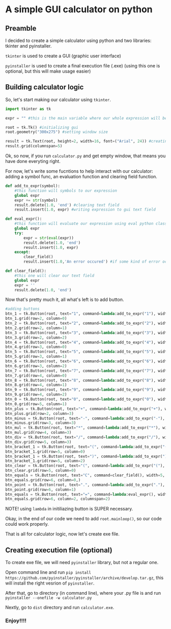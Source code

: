# A simple GUI calculator on python

## Preamble 
I decided to create a simple calculator using python and two libraries: tkinter and pyinstaller. 

`tkinter` is used to create a GUI (graphic user interface)

`pyinstaller` is used to create a final execution file (.exe) (using this one is optional, but this will make usage easier)

## Building calculator logic

So, let's start making our calculator using `tkinter`.

```Python 
import tkinter as tk

expr = "" #this is the main variable where our whole expression will be stored

root = tk.Tk() #initializing gui
root.geometry("300x275") #setting window size

result = tk.Text(root, height=2, width=16, font=("Arial", 24)) #creating text field in gui
result.grid(columnspan=5)

```
Ok, so now, if you run `calculator.py` and get empty window, that means you have done everyting right.

For now, let's write some fucntions to help interact with our calculator: adding a symbol func, an evaluation function and clearing field function.
```Python
def add_to_expr(symbol):
    #this function will symbols to our expression
    global expr
    expr += str(symbol)
    result.delete(1.0, 'end') #clearing text field
    result.insert(1.0, expr) #writing expression to gui text field

def eval_expr():
    #this function will evaluate our expression using eval python class
    global expr
    try:
        expr = str(eval(expr))
        result.delete(1.0, 'end')
        result.insert(1.0, expr)
    except:
        clear_field()
        result.insert(1.0,'An error occured') #if some kind of error occures(eg division by 0)

def clear_field():
    #this one will clear our text field
    global expr
    expr = ''
    result.delete(1.0, 'end')
 ```
 Now that's pretty much it, all what's left is to add button.
 
 ```Python
 #adding buttons
btn_1 = tk.Button(root, text="1", command=lambda:add_to_expr("1"), width=5, font=("Arial",24))
btn_1.grid(row=2, column=0)
btn_2 = tk.Button(root, text="2", command=lambda:add_to_expr("2"), width=5, font=("Arial",24))
btn_2.grid(row=2, column=1)
btn_3 = tk.Button(root, text="3", command=lambda:add_to_expr("3"), width=5, font=("Arial",24))
btn_3.grid(row=2, column=2)
btn_4 = tk.Button(root, text="4", command=lambda:add_to_expr("4"), width=5, font=("Arial",24))
btn_4.grid(row=3, column=0)
btn_5 = tk.Button(root, text="5", command=lambda:add_to_expr("5"), width=5, font=("Arial",24))
btn_5.grid(row=3, column=1)
btn_6 = tk.Button(root, text="6", command=lambda:add_to_expr("6"), width=5, font=("Arial",24))
btn_6.grid(row=3, column=2)
btn_7 = tk.Button(root, text="7", command=lambda:add_to_expr("7"), width=5, font=("Arial",24))
btn_7.grid(row=4, column=0)
btn_8 = tk.Button(root, text="8", command=lambda:add_to_expr("8"), width=5, font=("Arial",24))
btn_8.grid(row=4, column=1)
btn_9 = tk.Button(root, text="9", command=lambda:add_to_expr("9"), width=5, font=("Arial",24))
btn_9.grid(row=4, column=2)
btn_0 = tk.Button(root, text="0", command=lambda:add_to_expr("0"), width=5, font=("Arial",24))
btn_0.grid(row=5, column=1)
btn_plus = tk.Button(root, text="+", command=lambda:add_to_expr("+"), width=5, font=("Arial",24))
btn_plus.grid(row=2, column=3)
btn_minus = tk.Button(root, text="-", command=lambda:add_to_expr("-"), width=5, font=("Arial",24))
btn_minus.grid(row=3, column=3)
btn_mul = tk.Button(root, text="*", command=lambda:add_to_expr("*"), width=5, font=("Arial",24))
btn_mul.grid(row=4, column=3)
btn_div = tk.Button(root, text="/", command=lambda:add_to_expr("/"), width=5, font=("Arial",24))
btn_div.grid(row=5, column=3)
btn_bracket_1 = tk.Button(root, text="(", command=lambda:add_to_expr("("), width=5, font=("Arial",24))
btn_bracket_1.grid(row=5, column=0)
btn_bracket_1 = tk.Button(root, text=")", command=lambda:add_to_expr(")"), width=5, font=("Arial",24))
btn_bracket_1.grid(row=5, column=2)
btn_clear = tk.Button(root, text="(", command=lambda:add_to_expr("("), width=5, font=("Arial",24))
btn_clear.grid(row=5, column=0)
btn_equals = tk.Button(root, text="C", command=clear_field(), width=5, font=("Arial",24))
btn_equals.grid(row=6, column=0,)
btn_point = tk.Button(root, text=".", command=lambda:add_to_expr("."), width=5, font=("Arial",24))
btn_point.grid(row=6, column=1)
btn_equals = tk.Button(root, text="=", command=lambda:eval_expr(), width=10, font=("Arial",24))
btn_equals.grid(row=6, column=2, columnspan=2)
```

NOTE! using `lambda` in initiliazing button is SUPER necessary.

Okay, in the end of our code we need to add `root.mainloop()`, so our code could work properly.

That is all for calculator logic, now let's create exe file.

## Creating execution file (optional)

To create exe file, we will need `pyinstaller` library, but not a regular one.

Open command line and run `pip install https://github.com/pyinstaller/pyinstaller/archive/develop.tar.gz`, this will install the right vesrion of `pyinstaller`.

After that, go to directory (in command line), where your .py file is and run `pyinstaller --onefile -w calculator.py` 

Nextly, go to  `dist` directory and run `calculator.exe`.

### Enjoy!!!!
